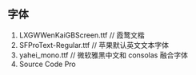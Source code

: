 ## 字体

1. LXGWWenKaiGBScreen.ttf  // 霞鹜文楷
2. SFProText-Regular.ttf   // 苹果默认英文文本字体 
3. yahei_mono.ttf          // 微软雅黑中文和 consolas 融合字体
4. Source Code Pro

